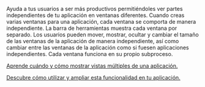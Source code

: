 ﻿Ayuda a tus usuarios a ser más productivos permitiéndoles ver partes independientes de tu aplicación en ventanas diferentes. Cuando creas varias ventanas para una aplicación, cada ventana se comporta de manera independiente. La barra de herramientas muestra cada ventana por separado. Los usuarios pueden mover, mostrar, ocultar y cambiar el tamaño de las ventanas de la aplicación de manera independiente, así como cambiar entre las ventanas de la aplicación como si fuesen aplicaciones independientes. Cada ventana funciona en su propio subproceso.

[Aprende cuándo y cómo mostrar vistas múltiples de una aplicación.](https://docs.microsoft.com/windows/uwp/design/layout/show-multiple-views)

[Descubre cómo utilizar y ampliar esta funcionalidad en tu aplicación.](https://github.com/Microsoft/WindowsTemplateStudio/blob/dev/docs/features/multiple-views.md)
